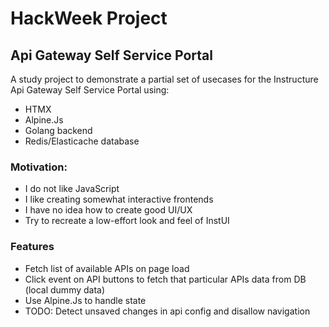 # HackWeek Project
## Api Gateway Self Service Portal
A study project to demonstrate a partial set of usecases for the Instructure Api Gateway Self Service Portal using:
- HTMX
- Alpine.Js
- Golang backend
- Redis/Elasticache database

### Motivation:

- I do not like JavaScript
- I like creating somewhat interactive frontends
- I have no idea how to create good UI/UX
- Try to recreate a low-effort look and feel of InstUI

### Features
- Fetch list of available APIs on page load
- Click event on API buttons to fetch that particular APIs data from DB (local dummy data)
- Use Alpine.Js to handle state
- TODO: Detect unsaved changes in api config and disallow navigation